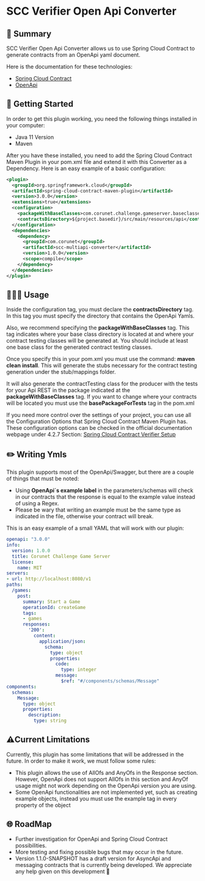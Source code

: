 # SCC Verifier Open Api Converter

## 📜 Summary

SCC Verifier Open Api Converter allows us to use Spring Cloud Contract to generate contracts from an OpenApi yaml document.

Here is the documentation for these technologies:

- [Spring Cloud Contract](https://docs.spring.io/spring-cloud-contract/docs/current/reference/html/)
- [OpenApi](https://swagger.io/specification/)

## 🚀 Getting Started

In order to get this plugin working, you need the following things installed in your computer:

- Java 11 Version
- Maven

After you have these installed, you need to add the Spring Cloud Contract Maven Plugin in your pom.xml file and extend it with this Converter as a Dependency. Here is an easy example of a basic configuration:

```xml
<plugin>
  <groupId>org.springframework.cloud</groupId>
  <artifactId>spring-cloud-contract-maven-plugin</artifactId>
  <version>3.0.0</version>
  <extensions>true</extensions>
  <configuration>
    <packageWithBaseClasses>com.corunet.challenge.gameserver.baseclasses</packageWithBaseClasses>
    <contractsDirectory>${project.basedir}/src/main/resources/api</contractsDirectory>
  </configuration>
  <dependencies>
    <dependency>
      <groupId>com.corunet</groupId>
      <artifactId>scc-multiapi-converter</artifactId>
      <version>1.0.0</version>
      <scope>compile</scope>
    </dependency>
  </dependencies>
</plugin>
```

## 🧑🏻‍💻 Usage

Inside the configuration tag, you must declare the **contractsDirectory** tag. In this tag you must specify the directory that contains the OpenApi Yamls.

Also, we recommend specifying the **packageWithBaseClasses** tag. This tag indicates where your base class directory is located at and where your contract testing classes will be generated at. You should include at least one base class for the generated contract testing classes.

Once you specify this in your pom.xml you must use the command: **maven** **clean** **install**. This will generate the stubs necessary for the contract testing generation under the stub/mappings folder.

It will also generate the contractTesting class for the producer with the tests for your Api REST in the package indicated at the **packageWithBaseClasses** tag. If you want to change where your contracts will be located you must use the **basePackageForTests** tag in the pom.xml

If you need more control over the settings of your project, you can use all the Configuration Options that Spring Cloud Contract Maven Plugin has. These configuration options can be checked in the official documentation webpage under 4.2.7 Section: [Spring Cloud Contract Verifier Setup](https://docs.spring.io/spring-cloud-contract/docs/current/reference/html/maven-project.html)

## ✏️ Writing Ymls

This plugin supports most of the OpenApi/Swagger, but there are a couple of things that must be noted:

- Using **OpenApi´s example label** in the parameters/schemas will check in our contracts that the response is equal to the example value instead of using a Regex.
- Please be wary that writing an example must be the same type as indicated in the file, otherwise your contract will break.

This is an easy example of a small YAML that will work with our plugin:

```yaml
openapi: "3.0.0"
info:
  version: 1.0.0
  title: Corunet Challenge Game Server
  license:
    name: MIT
servers:
- url: http://localhost:8080/v1
paths:
  /games:
    post:
      summary: Start a Game
      operationId: createGame
      tags:
      - games
      responses:
        '200':
          content:
            application/json:
              schema:
                type: object
                properties:
                  code:
                    type: integer
                  message:
                    $ref: "#/components/schemas/Message"
components:
  schemas:
    Message:
      type: object
      properties:
        description:
          type: string
```

## ⚠️Current Limitations

Currently, this plugin has some limitations that will be addressed in the future. In order to make it work, we must follow some rules:

- This plugin allows the use of AllOfs and AnyOfs in the Response section. However, OpenApi does not support AllOfs in this section and AnyOf usage might not work depending on the OpenApi version you are using.
- Some OpenApi functionalities are not implemented yet, such as creating example objects, instead you must use the example tag in every property of the object

## 🌐 RoadMap

- Further investigation for OpenApi and Spring Cloud Contract possibilities.
- More testing and fixing possible bugs that may occur in the future.
- Version 1.1.0-SNAPSHOT has a draft version for AsyncApi and messaging contracts that is currently being developed. We appreciate any help given on this development 💜
